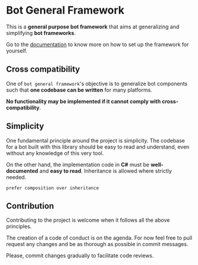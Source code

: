 # Bot General Framework
This is a <b>general purpose bot framework</b> that aims at generalizing and simplifying <b>bot frameworks</b>.

Go to the [documentation](docs/index.md) to know more on how to set up the framework for yourself.

## Cross compatibility
One of `bot general framework`'s objective is to generalize bot components such that <b>one codebase can be written</b> for many platforms.

<b>No functionality may be implemented if it cannot comply with cross-compatibility</b>.

## Simplicity
One fundamental principle around the project is simplicity. The codebase for a bot built with this library should be easy to read and understand, even without any knowledge of this very tool.

On the other hand, the implementation code in <b>C#</b> must be <b>well-documented</b> and <b>easy to read</b>. Inheritance is allowed where strictly needed.

`prefer composition over inheritance`

## Contribution
Contributing to the project is welcome when it follows all the above principles.

The creation of a code of conduct is on the agenda. For now feel free to pull request any changes and be as thorough as possible in commit messages.

Please, commit changes gradually to facilitate code reviews.
